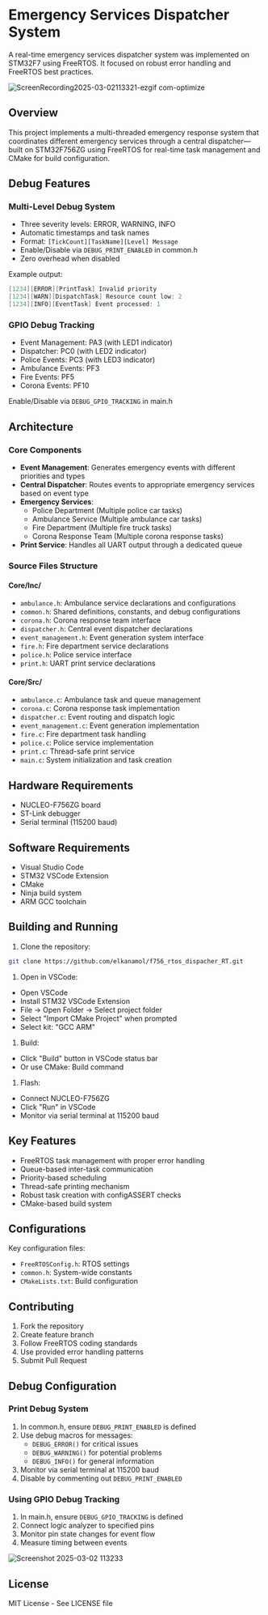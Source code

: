 # Emergency Services Dispatcher System

A real-time emergency services dispatcher system was implemented on STM32F7 using FreeRTOS. It focused on robust error handling and FreeRTOS best practices.


 <!-- ![ScreenRecording2025-03-02113321-ezgif com-video-to-gif-converter](https://github.com/user-attachments/assets/21f90863-3c44-4d05-b84e-be9da5efa7e4) -->

![ScreenRecording2025-03-02113321-ezgif com-optimize](https://github.com/user-attachments/assets/df630574-1ffd-4aa5-ba58-a85d36387ce1)

## Overview

This project implements a multi-threaded emergency response system that coordinates different emergency services through a central dispatcher—built on STM32F756ZG using FreeRTOS for real-time task management and CMake for build configuration.

## Debug Features

### Multi-Level Debug System

- Three severity levels: ERROR, WARNING, INFO
- Automatic timestamps and task names
- Format: `[TickCount][TaskName][Level] Message`
- Enable/Disable via `DEBUG_PRINT_ENABLED` in common.h
- Zero overhead when disabled

Example output:

```c
[1234][ERROR][PrintTask] Invalid priority
[1234][WARN][DispatchTask] Resource count low: 2
[1234][INFO][EventTask] Event processed: 1
```

### GPIO Debug Tracking

- Event Management: PA3 (with LED1 indicator)
- Dispatcher: PC0 (with LED2 indicator)
- Police Events: PC3 (with LED3 indicator)
- Ambulance Events: PF3
- Fire Events: PF5
- Corona Events: PF10

Enable/Disable via `DEBUG_GPIO_TRACKING` in main.h

## Architecture

### Core Components

- **Event Management**: Generates emergency events with different priorities and types
- **Central Dispatcher**: Routes events to appropriate emergency services based on event type
- **Emergency Services**:
  - Police Department (Multiple police car tasks)
  - Ambulance Service (Multiple ambulance car tasks)
  - Fire Department (Multiple fire truck tasks)
  - Corona Response Team (Multiple corona response tasks)
- **Print Service**: Handles all UART output through a dedicated queue

### Source Files Structure

#### Core/Inc/

- `ambulance.h`: Ambulance service declarations and configurations
- `common.h`: Shared definitions, constants, and debug configurations
- `corona.h`: Corona response team interface
- `dispatcher.h`: Central event dispatcher declarations
- `event_management.h`: Event generation system interface
- `fire.h`: Fire department service declarations
- `police.h`: Police service interface
- `print.h`: UART print service declarations

#### Core/Src/

- `ambulance.c`: Ambulance task and queue management
- `corona.c`: Corona response task implementation
- `dispatcher.c`: Event routing and dispatch logic
- `event_management.c`: Event generation implementation
- `fire.c`: Fire department task handling
- `police.c`: Police service implementation
- `print.c`: Thread-safe print service
- `main.c`: System initialization and task creation

## Hardware Requirements

- NUCLEO-F756ZG board
- ST-Link debugger
- Serial terminal (115200 baud)

## Software Requirements

- Visual Studio Code
- STM32 VSCode Extension
- CMake
- Ninja build system
- ARM GCC toolchain

## Building and Running

1. Clone the repository:

```bash
git clone https://github.com/elkanamol/f756_rtos_dispacher_RT.git
```

1. Open in VSCode:

- Open VSCode
- Install STM32 VSCode Extension
- File -> Open Folder -> Select project folder
- Select "Import CMake Project" when prompted
- Select kit: "GCC ARM"

1. Build:

- Click "Build" button in VSCode status bar
- Or use CMake: Build command

1. Flash:

- Connect NUCLEO-F756ZG
- Click "Run" in VSCode
- Monitor via serial terminal at 115200 baud

## Key Features

- FreeRTOS task management with proper error handling
- Queue-based inter-task communication
- Priority-based scheduling
- Thread-safe printing mechanism
- Robust task creation with configASSERT checks
- CMake-based build system

## Configurations

Key configuration files:

- `FreeRTOSConfig.h`: RTOS settings
- `common.h`: System-wide constants
- `CMakeLists.txt`: Build configuration

## Contributing

1. Fork the repository
2. Create feature branch
3. Follow FreeRTOS coding standards
4. Use provided error handling patterns
5. Submit Pull Request

## Debug Configuration

### Print Debug System

1. In common.h, ensure `DEBUG_PRINT_ENABLED` is defined
2. Use debug macros for messages:
   - `DEBUG_ERROR()` for critical issues
   - `DEBUG_WARNING()` for potential problems
   - `DEBUG_INFO()` for general information
3. Monitor via serial terminal at 115200 baud
4. Disable by commenting out `DEBUG_PRINT_ENABLED`

### Using GPIO Debug Tracking

1. In main.h, ensure `DEBUG_GPIO_TRACKING` is defined
2. Connect logic analyzer to specified pins
3. Monitor pin state changes for event flow
4. Measure timing between events

![Screenshot 2025-03-02 113233](https://github.com/user-attachments/assets/85fb7c89-5788-43e0-9c68-6ac58902a528)


## License

MIT License - See LICENSE file
